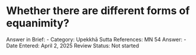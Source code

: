 # Whether there are different forms of equanimity?

Answer in Brief: -
 Category: Upekkhā
Sutta References: MN 54
Answer: -
Date Entered: April 2, 2025
Review Status: Not started